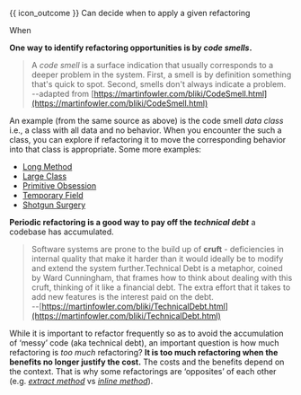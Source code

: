 <span id="prereqs"></span>

<span id="outcomes">{{ icon_outcome }} Can decide when to apply a given refactoring</span>

<span id="title">When</span>

<div id="body">

**One way to identify refactoring opportunities is by _code smells_.**

> A _code smell_ is a surface indication that usually corresponds to a deeper problem in the system.
> First, a smell is by definition something that's quick to spot. Second, smells don't always indicate a problem.<br>
> --adapted from [https://martinfowler.com/bliki/CodeSmell.html](https://martinfowler.com/bliki/CodeSmell.html)

An example (from the same source as above) is the code smell _data class_ i.e., a class with all data and no behavior. When you encounter the such a class, you can explore if refactoring it to move the corresponding behavior into that class is appropriate. Some more examples:
* [Long Method](https://refactoring.guru/smells/long-method)
* [Large Class](https://refactoring.guru/smells/large-class)
* [Primitive Obsession](https://refactoring.guru/smells/primitive-obsession)
* [Temporary Field](https://refactoring.guru/smells/temporary-field)
* [Shotgun Surgery](https://refactoring.guru/smells/shotgun-surgery)

**Periodic refactoring is a good way to pay off the _technical debt_** a codebase has accumulated.

> Software systems are prone to the build up of **cruft** - deficiencies in internal quality that make it harder than it would ideally be to modify and extend the system further.Technical Debt is a metaphor, coined by Ward Cunningham, that frames how to think about dealing with this cruft, thinking of it like a financial debt. The extra effort that it takes to add new features is the interest paid on the debt.<br>
> --[https://martinfowler.com/bliki/TechnicalDebt.html](https://martinfowler.com/bliki/TechnicalDebt.html)

While it is important to refactor frequently so as to avoid the accumulation of ‘messy’ code (aka technical debt), an important question is how much refactoring is _too much_ refactoring? **It is too much refactoring when the benefits no longer justify the cost.** The costs and the benefits depend on the context. That is why some refactorings are ‘opposites’ of each other (e.g. [_extract method_](https://refactoring.com/catalog/extractMethod.html) vs [_inline method_](https://refactoring.com/catalog/inlineMethod.html)).

</div>

<div id="extras">

<include src="resourcesPanel.md" boilerplate/><include src="exercisesPanel.md" boilerplate/>
</div>
